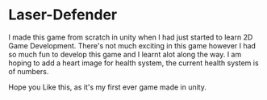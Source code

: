# Laser-Defender

I made this game from scratch in unity when I had just started to learn 2D Game Development.
There's not much exciting in this game however I had so much fun to develop this game and I learnt alot along the way.
I am hoping to add a heart image for health system, the current health system is of numbers.

Hope you Like this, as it's my first ever game made in unity.
